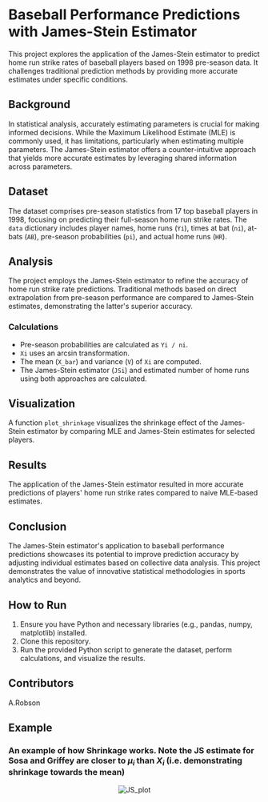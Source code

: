 # Baseball Performance Predictions with James-Stein Estimator

This project explores the application of the James-Stein estimator to predict home run strike rates of baseball players based on 1998 pre-season data. It challenges traditional prediction methods by providing more accurate estimates under specific conditions.

## Background

In statistical analysis, accurately estimating parameters is crucial for making informed decisions. While the Maximum Likelihood Estimate (MLE) is commonly used, it has limitations, particularly when estimating multiple parameters. The James-Stein estimator offers a counter-intuitive approach that yields more accurate estimates by leveraging shared information across parameters.

## Dataset

The dataset comprises pre-season statistics from 17 top baseball players in 1998, focusing on predicting their full-season home run strike rates. The `data` dictionary includes player names, home runs (`Yi`), times at bat (`ni`), at-bats (`AB`), pre-season probabilities (`pi`), and actual home runs (`HR`).

## Analysis

The project employs the James-Stein estimator to refine the accuracy of home run strike rate predictions. Traditional methods based on direct extrapolation from pre-season performance are compared to James-Stein estimates, demonstrating the latter's superior accuracy.

### Calculations

- Pre-season probabilities are calculated as `Yi / ni`.
- `Xi` uses an arcsin transformation.
- The mean (`X_bar`) and variance (`V`) of `Xi` are computed.
- The James-Stein estimator (`JSi`) and estimated number of home runs using both approaches are calculated.

## Visualization

A function `plot_shrinkage` visualizes the shrinkage effect of the James-Stein estimator by comparing MLE and James-Stein estimates for selected players.

## Results

The application of the James-Stein estimator resulted in more accurate predictions of players' home run strike rates compared to naive MLE-based estimates.

## Conclusion

The James-Stein estimator's application to baseball performance predictions showcases its potential to improve prediction accuracy by adjusting individual estimates based on collective data analysis. This project demonstrates the value of innovative statistical methodologies in sports analytics and beyond.

## How to Run

1. Ensure you have Python and necessary libraries (e.g., pandas, numpy, matplotlib) installed.
2. Clone this repository.
3. Run the provided Python script to generate the dataset, perform calculations, and visualize the results.

## Contributors

A.Robson

## Example

### An example of how Shrinkage works. Note the JS estimate for Sosa and Griffey are closer to $\mu_i$ than $X_i$ (i.e. demonstrating shrinkage towards the mean) 

<div align="center">
  
  ![JS_plot](https://github.com/andrewrobson3000/Bayesian-Shrinkage-Statistical-Estimates-with-James-Stein/assets/87878168/276f7c96-f1ec-495b-997b-ac55aa239b4b)

</div>
